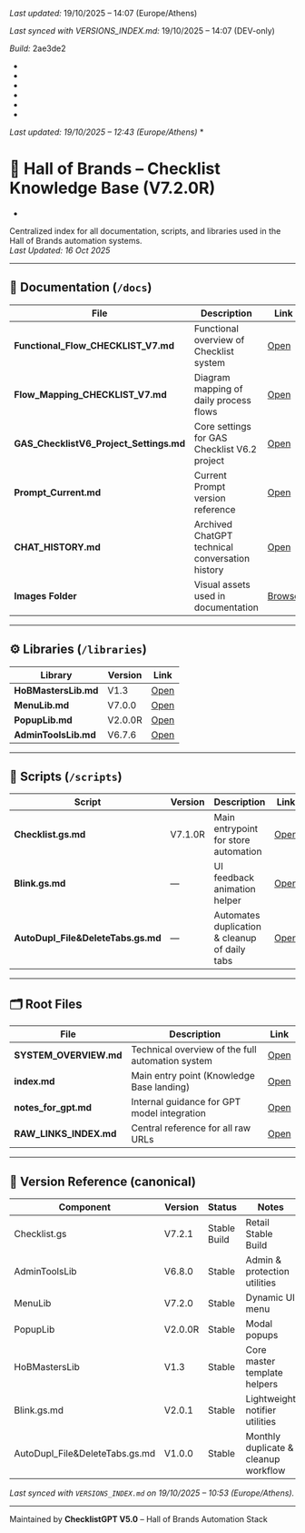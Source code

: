 *Last updated:* 19/10/2025 – 14:07 (Europe/Athens)

*Last synced with VERSIONS_INDEX.md:* 19/10/2025 – 14:07 (DEV-only)

*Build:* 2ae3de2



*



*



*

*
*
*
*Last updated: 19/10/2025 – 12:43 (Europe/Athens)*
*

# 🧠 Hall of Brands – Checklist Knowledge Base (V7.2.0R)
*
Centralized index for all documentation, scripts, and libraries used in the Hall of Brands automation systems.  
_Last Updated: 16 Oct 2025_

---

## 📁 Documentation (`/docs`)
| File | Description | Link |
|------|--------------|------|
| **Functional_Flow_CHECKLIST_V7.md** | Functional overview of Checklist system | [Open](https://github.com/2mrowman/hob-kb-archives-72A1/blob/main/docs/Functional_Flow_CHECKLIST_V7.md) |
| **Flow_Mapping_CHECKLIST_V7.md** | Diagram mapping of daily process flows | [Open](https://github.com/2mrowman/hob-kb-archives-72A1/blob/main/docs/Flow_Mapping_CHECKLIST_V7.md) |
| **GAS_ChecklistV6_Project_Settings.md** | Core settings for GAS Checklist V6.2 project | [Open](https://github.com/2mrowman/hob-kb-archives-72A1/blob/main/docs/GAS_ChecklistV6_Project_Settings.md) |
| **Prompt_Current.md** | Current Prompt version reference | [Open](https://github.com/2mrowman/hob-kb-archives-72A1/blob/main/docs/Prompt_Current.md) |
| **CHAT_HISTORY.md** | Archived ChatGPT technical conversation history | [Open](https://github.com/2mrowman/hob-kb-archives-72A1/blob/main/docs/CHAT_HISTORY.md) |
| **Images Folder** | Visual assets used in documentation | [Browse](https://github.com/2mrowman/hob-kb-archives-72A1/tree/main/docs/Images) |

---

## ⚙️ Libraries (`/libraries`)
| Library | Version | Link |
|----------|----------|------|
| **HoBMastersLib.md** | V1.3 | [Open](https://github.com/2mrowman/hob-kb-archives-72A1/blob/main/libraries/HoBMastersLib.md) |
| **MenuLib.md** | V7.0.0 | [Open](https://github.com/2mrowman/hob-kb-archives-72A1/blob/main/libraries/MenuLib.md) |
| **PopupLib.md** | V2.0.0R | [Open](https://github.com/2mrowman/hob-kb-archives-72A1/blob/main/libraries/PopupLib.md) |
| **AdminToolsLib.md** | V6.7.6 | [Open](https://github.com/2mrowman/hob-kb-archives-72A1/blob/main/libraries/AdminToolsLib.md) |

---

## 🧩 Scripts (`/scripts`)
| Script | Version | Description | Link |
|---------|----------|-------------|------|
| **Checklist.gs.md** | V7.1.0R | Main entrypoint for store automation | [Open](https://github.com/2mrowman/hob-kb-archives-72A1/blob/main/scripts/Checklist.gs.md) |
| **Blink.gs.md** | — | UI feedback animation helper | [Open](https://github.com/2mrowman/hob-kb-archives-72A1/blob/main/scripts/Blink.gs.md) |
| **AutoDupl_File&DeleteTabs.gs.md** | — | Automates duplication & cleanup of daily tabs | [Open](https://github.com/2mrowman/hob-kb-archives-72A1/blob/main/scripts/AutoDupl_File&DeleteTabs.gs.md) |

---

## 🗂 Root Files
| File | Description | Link |
|------|--------------|------|
| **SYSTEM_OVERVIEW.md** | Technical overview of the full automation system | [Open](https://github.com/2mrowman/hob-kb-archives-72A1/blob/main/SYSTEM_OVERVIEW.md) |
| **index.md** | Main entry point (Knowledge Base landing) | [Open](https://github.com/2mrowman/hob-kb-archives-72A1/blob/main/index.md) |
| **notes_for_gpt.md** | Internal guidance for GPT model integration | [Open](https://github.com/2mrowman/hob-kb-archives-72A1/blob/main/notes_for_gpt.md) |
| **RAW_LINKS_INDEX.md** | Central reference for all raw URLs | [Open](https://github.com/2mrowman/hob-kb-archives-72A1/blob/main/RAW_LINKS_INDEX.md) |

---

## 🔐 Version Reference (canonical)

| Component                      | Version | Status         | Notes                                 |
|--------------------------------|---------|----------------|----------------------------------------|
| Checklist.gs                   | V7.2.1  | Stable Build   | Retail Stable Build                    |
| AdminToolsLib                  | V6.8.0  | Stable         | Admin & protection utilities           |
| MenuLib                        | V7.2.0  | Stable         | Dynamic UI menu                        |
| PopupLib                       | V2.0.0R | Stable         | Modal popups                           |
| HoBMastersLib                  | V1.3    | Stable         | Core master template helpers           |
| Blink.gs.md                    | V2.0.1  | Stable         | Lightweight notifier utilities         |
| AutoDupl_File&DeleteTabs.gs.md | V1.0.0  | Stable         | Monthly duplicate & cleanup workflow   |

*Last synced with `VERSIONS_INDEX.md` on 19/10/2025 – 10:53 (Europe/Athens).*


---

Maintained by **ChecklistGPT V5.0** – Hall of Brands Automation Stack  
